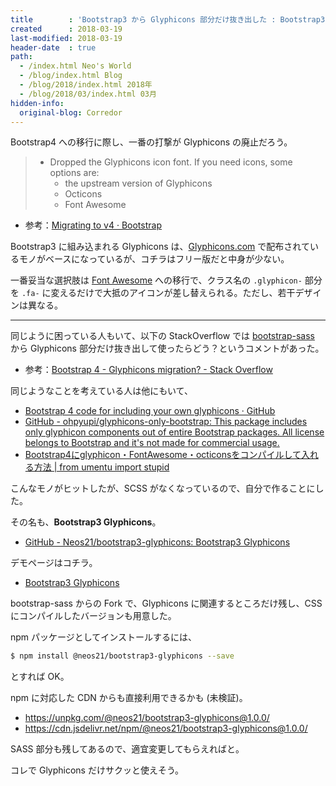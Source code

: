 ```yaml
---
title        : 'Bootstrap3 から Glyphicons 部分だけ抜き出した : Bootstrap3 Glyphicons'
created      : 2018-03-19
last-modified: 2018-03-19
header-date  : true
path:
  - /index.html Neo's World
  - /blog/index.html Blog
  - /blog/2018/index.html 2018年
  - /blog/2018/03/index.html 03月
hidden-info:
  original-blog: Corredor
---
```


Bootstrap4 への移行に際し、一番の打撃が Glyphicons の廃止だろう。

> - Dropped the Glyphicons icon font. If you need icons, some options are:
>   - the upstream version of Glyphicons
>   - Octicons
>   - Font Awesome

- 参考：[Migrating to v4 · Bootstrap](https://v4-alpha.getbootstrap.com/migration/)

Bootstrap3 に組み込まれる Glyphicons は、[Glyphicons.com](https://glyphicons.com/) で配布されているモノがベースになっているが、コチラはフリー版だと中身が少ない。

一番妥当な選択肢は [Font Awesome](https://fontawesome.com/) への移行で、クラス名の `.glyphicon-` 部分を `.fa-` に変えるだけで大抵のアイコンが差し替えられる。ただし、若干デザインは異なる。

---

同じように困っている人もいて、以下の StackOverflow では [bootstrap-sass](https://github.com/twbs/bootstrap-sass) から Glyphicons 部分だけ抜き出して使ったらどう？というコメントがあった。

- 参考：[Bootstrap 4 - Glyphicons migration? - Stack Overflow](https://stackoverflow.com/questions/32612690/bootstrap-4-glyphicons-migration)

同じようなことを考えている人は他にもいて、

- [Bootstrap 4 code for including your own glyphicons · GitHub](https://gist.github.com/planetoftheweb/5d75a1ad45eb3059710747a3695fc068)
- [GitHub - ohpyupi/glyphicons-only-bootstrap: This package includes only glyphicon components out of entire Bootstrap packages. All license belongs to Bootstrap and it's not made for commercial usage.](https://github.com/ohpyupi/glyphicons-only-bootstrap)
- [Bootstrap4にglyphicon・FontAwesome・octiconsをコンパイルして入れる方法 | from umentu import stupid](https://www.blog.umentu.work/bootstrap4にglyphicon・fontawesome・octiconsをコンパイルして入れる方法/)

こんなモノがヒットしたが、SCSS がなくなっているので、自分で作ることにした。

その名も、__Bootstrap3 Glyphicons__。

- [GitHub - Neos21/bootstrap3-glyphicons: Bootstrap3 Glyphicons](https://github.com/Neos21/bootstrap3-glyphicons)

デモページはコチラ。

- [Bootstrap3 Glyphicons](https://neos21.github.io/bootstrap3-glyphicons/)

bootstrap-sass からの Fork で、Glyphicons に関連するところだけ残し、CSS にコンパイルしたバージョンも用意した。

npm パッケージとしてインストールするには、

```bash
$ npm install @neos21/bootstrap3-glyphicons --save
```

とすれば OK。

npm に対応した CDN からも直接利用できるかも (未検証)。

- <https://unpkg.com/@neos21/bootstrap3-glyphicons@1.0.0/>
- <https://cdn.jsdelivr.net/npm/@neos21/bootstrap3-glyphicons@1.0.0/>

SASS 部分も残してあるので、適宜変更してもらえればと。

コレで Glyphicons だけサクッと使えそう。
